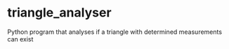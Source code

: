 # triangle_analyser
Python program that analyses if a triangle with determined measurements can exist
